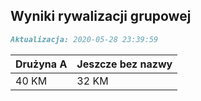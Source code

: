 ## Wyniki rywalizacji grupowej

```markdown
Aktualizacja: 2020-05-28 23:39:59
```

Drużyna A | Jeszcze bez nazwy
------------ | -------------
 40 KM | 32 KM